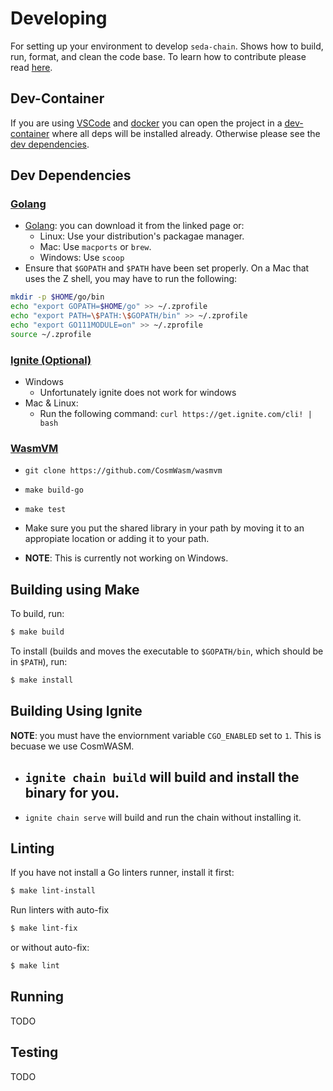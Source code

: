 # Developing

For setting up your environment to develop `seda-chain`. Shows how to build, run,
format, and clean the code base. To learn how to contribute please read
[here](CONTRIBUTING.md).

## Dev-Container

If you are using [VSCode](https://code.visualstudio.com/) and
[docker](https://www.docker.com/) you can open the project in a
[dev-container](https://github.com/Microsoft/vscode-remote-release) where all deps will be installed already.
Otherwise please see the [dev dependencies](#dev-dependencies).

## Dev Dependencies

### [Golang](https://go.dev/)

- [Golang](https://go.dev/dl/): you can download it from the linked page or:
    - Linux: Use your distribution's packagae manager.
    - Mac: Use `macports` or `brew`.
    - Windows: Use `scoop`
- Ensure that `$GOPATH` and `$PATH` have been set properly. On a Mac that uses the Z shell, you may have to run the following:
```zsh
mkdir -p $HOME/go/bin
echo "export GOPATH=$HOME/go" >> ~/.zprofile
echo "export PATH=\$PATH:\$GOPATH/bin" >> ~/.zprofile
echo "export GO111MODULE=on" >> ~/.zprofile
source ~/.zprofile
```
 
### [Ignite (Optional)](https://docs.ignite.com/)

- Windows
  - Unfortunately ignite does not work for windows
- Mac & Linux:
  - Run the following command: `curl https://get.ignite.com/cli! | bash`

### [WasmVM](https://github.com/CosmWasm/wasmvm)

- `git clone https://github.com/CosmWasm/wasmvm`
- `make build-go`
- `make test`
- Make sure you put the shared library in your path by moving it to an appropiate location or adding it to your path.

- **NOTE**: This is currently not working on Windows.

## Building using Make

To build, run:
```bash
$ make build
```

To install (builds and moves the executable to `$GOPATH/bin`, which should be in `$PATH`), run:
```bash
$ make install
```

## Building Using Ignite

**NOTE**: you must have the enviornment variable `CGO_ENABLED` set to `1`. This is becuase we use CosmWASM.

- `ignite chain build` will build and install the binary for you.
    - 
- `ignite chain serve` will build and run the chain without installing it.

## Linting

If you have not install a Go linters runner, install it first:
```bash
$ make lint-install
```

Run linters with auto-fix
```bash
$ make lint-fix
```

or without auto-fix:
```bash
$ make lint
```

## Running

TODO

## Testing

TODO